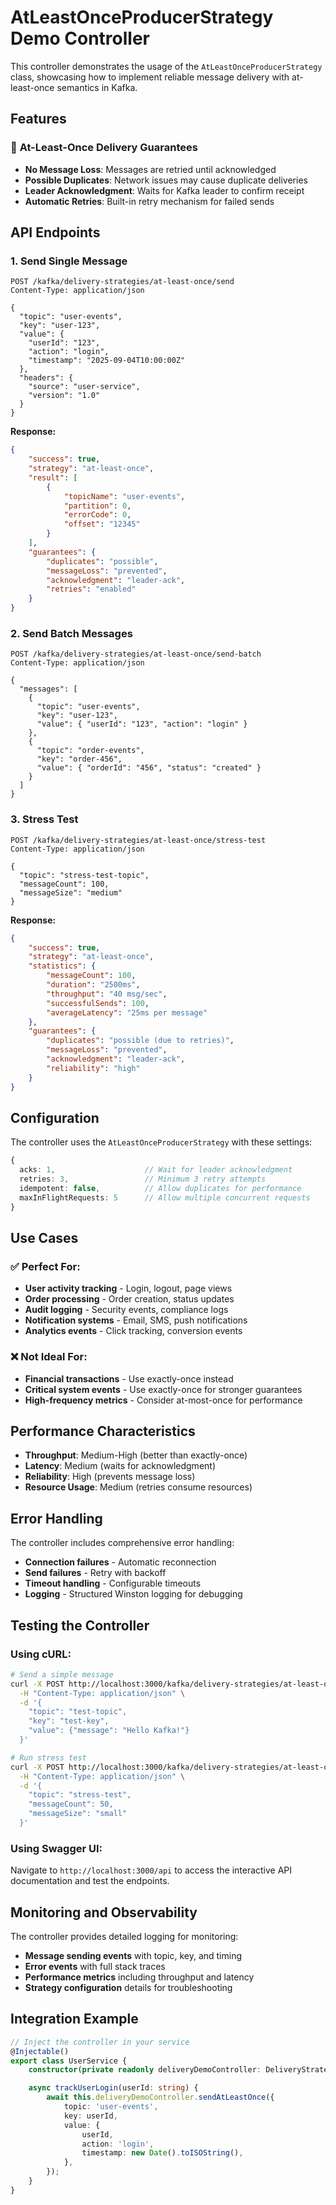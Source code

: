 # AtLeastOnceProducerStrategy Demo Controller

This controller demonstrates the usage of the `AtLeastOnceProducerStrategy` class, showcasing how to implement reliable message delivery with at-least-once semantics in Kafka.

## Features

### 🔄 **At-Least-Once Delivery Guarantees**

-   **No Message Loss**: Messages are retried until acknowledged
-   **Possible Duplicates**: Network issues may cause duplicate deliveries
-   **Leader Acknowledgment**: Waits for Kafka leader to confirm receipt
-   **Automatic Retries**: Built-in retry mechanism for failed sends

## API Endpoints

### 1. Send Single Message

```http
POST /kafka/delivery-strategies/at-least-once/send
Content-Type: application/json

{
  "topic": "user-events",
  "key": "user-123",
  "value": {
    "userId": "123",
    "action": "login",
    "timestamp": "2025-09-04T10:00:00Z"
  },
  "headers": {
    "source": "user-service",
    "version": "1.0"
  }
}
```

**Response:**

```json
{
    "success": true,
    "strategy": "at-least-once",
    "result": [
        {
            "topicName": "user-events",
            "partition": 0,
            "errorCode": 0,
            "offset": "12345"
        }
    ],
    "guarantees": {
        "duplicates": "possible",
        "messageLoss": "prevented",
        "acknowledgment": "leader-ack",
        "retries": "enabled"
    }
}
```

### 2. Send Batch Messages

```http
POST /kafka/delivery-strategies/at-least-once/send-batch
Content-Type: application/json

{
  "messages": [
    {
      "topic": "user-events",
      "key": "user-123",
      "value": { "userId": "123", "action": "login" }
    },
    {
      "topic": "order-events",
      "key": "order-456",
      "value": { "orderId": "456", "status": "created" }
    }
  ]
}
```

### 3. Stress Test

```http
POST /kafka/delivery-strategies/at-least-once/stress-test
Content-Type: application/json

{
  "topic": "stress-test-topic",
  "messageCount": 100,
  "messageSize": "medium"
}
```

**Response:**

```json
{
    "success": true,
    "strategy": "at-least-once",
    "statistics": {
        "messageCount": 100,
        "duration": "2500ms",
        "throughput": "40 msg/sec",
        "successfulSends": 100,
        "averageLatency": "25ms per message"
    },
    "guarantees": {
        "duplicates": "possible (due to retries)",
        "messageLoss": "prevented",
        "acknowledgment": "leader-ack",
        "reliability": "high"
    }
}
```

## Configuration

The controller uses the `AtLeastOnceProducerStrategy` with these settings:

```typescript
{
  acks: 1,                    // Wait for leader acknowledgment
  retries: 3,                 // Minimum 3 retry attempts
  idempotent: false,          // Allow duplicates for performance
  maxInFlightRequests: 5      // Allow multiple concurrent requests
}
```

## Use Cases

### ✅ **Perfect For:**

-   **User activity tracking** - Login, logout, page views
-   **Order processing** - Order creation, status updates
-   **Audit logging** - Security events, compliance logs
-   **Notification systems** - Email, SMS, push notifications
-   **Analytics events** - Click tracking, conversion events

### ❌ **Not Ideal For:**

-   **Financial transactions** - Use exactly-once instead
-   **Critical system events** - Use exactly-once for stronger guarantees
-   **High-frequency metrics** - Consider at-most-once for performance

## Performance Characteristics

-   **Throughput**: Medium-High (better than exactly-once)
-   **Latency**: Medium (waits for acknowledgment)
-   **Reliability**: High (prevents message loss)
-   **Resource Usage**: Medium (retries consume resources)

## Error Handling

The controller includes comprehensive error handling:

-   **Connection failures** - Automatic reconnection
-   **Send failures** - Retry with backoff
-   **Timeout handling** - Configurable timeouts
-   **Logging** - Structured Winston logging for debugging

## Testing the Controller

### Using cURL:

```bash
# Send a simple message
curl -X POST http://localhost:3000/kafka/delivery-strategies/at-least-once/send \
  -H "Content-Type: application/json" \
  -d '{
    "topic": "test-topic",
    "key": "test-key",
    "value": {"message": "Hello Kafka!"}
  }'

# Run stress test
curl -X POST http://localhost:3000/kafka/delivery-strategies/at-least-once/stress-test \
  -H "Content-Type: application/json" \
  -d '{
    "topic": "stress-test",
    "messageCount": 50,
    "messageSize": "small"
  }'
```

### Using Swagger UI:

Navigate to `http://localhost:3000/api` to access the interactive API documentation and test the endpoints.

## Monitoring and Observability

The controller provides detailed logging for monitoring:

-   **Message sending events** with topic, key, and timing
-   **Error events** with full stack traces
-   **Performance metrics** including throughput and latency
-   **Strategy configuration** details for troubleshooting

## Integration Example

```typescript
// Inject the controller in your service
@Injectable()
export class UserService {
    constructor(private readonly deliveryDemoController: DeliveryStrategyDemoController) {}

    async trackUserLogin(userId: string) {
        await this.deliveryDemoController.sendAtLeastOnce({
            topic: 'user-events',
            key: userId,
            value: {
                userId,
                action: 'login',
                timestamp: new Date().toISOString(),
            },
        });
    }
}
```
